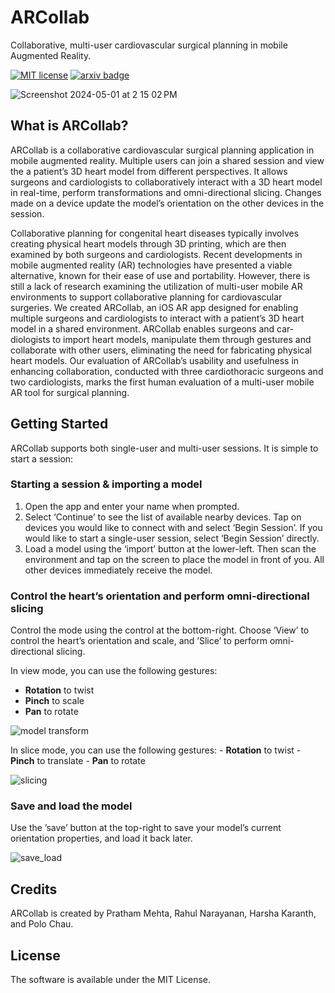 # ARCollab

Collaborative, multi-user cardiovascular surgical planning in mobile Augmented Reality.

[![MIT license](http://img.shields.io/badge/license-MIT-brightgreen.svg)](http://opensource.org/licenses/MIT)
[![arxiv badge](https://img.shields.io/badge/arXiv-2408.03249-red)](https://arxiv.org/pdf/2408.03249)

![Screenshot 2024-05-01 at 2 15 02 PM](https://github.com/poloclub/arcollab/assets/23846495/6d86bd26-870d-4d69-85b9-b28523875e3b)

## What is ARCollab?

ARCollab is a collaborative cardiovascular surgical planning application in mobile augmented reality. Multiple users can join a shared session and view the a patient’s 3D heart model from different perspectives. It allows surgeons and cardiologists to collaboratively interact with a 3D heart model in real-time, perform transformations and omni-directional slicing. Changes made on a device update the model’s orientation on the other devices in the session.

Collaborative planning for congenital heart diseases typically involves creating physical heart models through 3D printing, which are then examined by both surgeons and cardiologists. Recent developments in mobile augmented reality (AR) technologies have presented a viable alternative, known for their ease of use and portability. However, there is still a lack of research examining the utilization of multi-user mobile AR environments to support collaborative planning for cardiovascular surgeries. We created ARCollab, an iOS AR app designed for enabling multiple surgeons and cardiologists to interact with a patient’s 3D heart model in a shared environment. ARCollab enables surgeons and car- diologists to import heart models, manipulate them through gestures and collaborate with other users, eliminating the need for fabricating physical heart models. Our evaluation of ARCollab’s usability and usefulness in enhancing collaboration, conducted with three cardiothoracic surgeons and two cardiologists, marks the first human evaluation of a multi-user mobile AR tool for surgical planning.

## Getting Started

ARCollab supports both single-user and multi-user sessions. It is simple to start a session:

### Starting a session & importing a model

1. Open the app and enter your name when prompted.
2. Select ‘Continue’ to see the list of available nearby devices. Tap on devices you would like to connect with and select ‘Begin Session’. If you would like to start a single-user session, select ‘Begin Session’ directly.
3. Load a model using the ‘import’ button at the lower-left. Then scan the environment and tap on the screen to place the model in front of you. All other devices immediately receive the model.

### Control the heart’s orientation and perform omni-directional slicing

Control the mode using the control at the bottom-right. Choose ‘View’ to control the heart’s orientation and scale, and ’Slice’ to perform omni-directional slicing.

In view mode, you can use the following gestures:
- **Rotation** to twist
- **Pinch** to scale
- **Pan** to rotate

![model transform](https://github.com/poloclub/arcollab/assets/23846495/31dde993-3141-4e88-b00c-12b844b0b836)

In slice mode, you can use the following gestures:
    - **Rotation** to twist
    - **Pinch** to translate
    - **Pan** to rotate

![slicing](https://github.com/poloclub/arcollab/assets/23846495/00d4c931-a54a-489e-b20a-c97612b05cc8)

### Save and load the model

Use the ’save’ button at the top-right to save your model’s current orientation properties, and load it back later.

![save_load](https://github.com/poloclub/arcollab/assets/23846495/c0738de9-574d-4151-8eb6-9c3246c6d342)

## Credits

ARCollab is created by Pratham Mehta, Rahul Narayanan, Harsha Karanth, and Polo Chau.

## License

The software is available under the MIT License.
